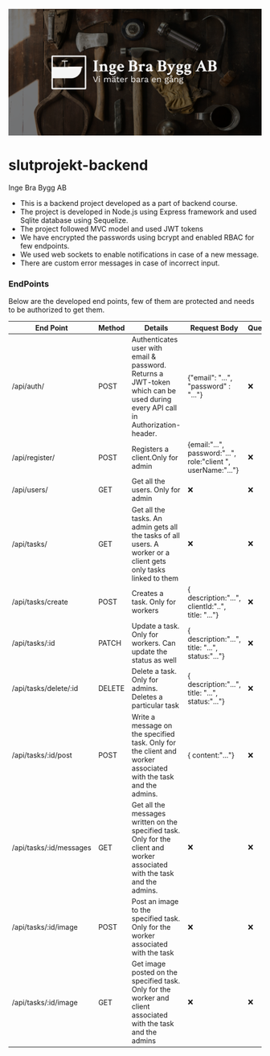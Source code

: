 ![poster](./poster.png)
# slutprojekt-backend
Inge Bra Bygg AB
- This is a backend project developed as a part of backend course.
- The project is developed in Node.js using Express framework and used Sqlite database using Sequelize.
- The project followed MVC model and used JWT tokens 
- We have encrypted the passwords using bcrypt and enabled RBAC for few endpoints.
- We used web sockets to enable notifications in case of a new message.
- There are custom error messages in case of incorrect input.

### EndPoints
Below are the developed end points, few of them are protected and needs to be authorized to get them.

| End Point | Method | Details | Request Body | Query
| ------ | ------ | ------ | ------ | ------ |
| /api/auth/ | POST | Authenticates user with email & password. Returns a JWT-token which can be used during every API call in Authorization-header. | {"email": "...", "password" : "..."} | ❌ |
| /api/register/ | POST | Registers a client.Only for admin | {email:"...", password:"...", role:"client	", userName:"..."} |  ❌ |
| /api/users/ | GET | Get all the users. Only for admin | ❌ |  ❌ |
| /api/tasks/ | GET | Get all the tasks. An admin gets all the tasks of all users. A worker or a client gets only tasks linked to them | ❌ |  ❌ |
| /api/tasks/create | POST | Creates a task. Only for workers | { description:"...", clientId:"..", title: "..."} |  ❌ |
| /api/tasks/:id | PATCH | Update a task. Only for workers. Can update the status as well | { description:"...", title: "...", status:"..."}|  ❌ |
| /api/tasks/delete/:id | DELETE | Delete a task. Only for admins. Deletes a particular task | { description:"...", title: "...", status:"..."}|  ❌ |
| /api/tasks/:id/post | POST | Write a message on the specified task. Only for the client and worker associated with the task and the admins. | { content:"..."}|  ❌ |
| /api/tasks/:id/messages | GET | Get all the messages written on the specified task. Only for the client and worker associated with the task and the admins. | ❌ |  ❌ |
| /api/tasks/:id/image | POST | Post an image to the specified task. Only for the worker associated with the task | ❌ |  ❌ |
| /api/tasks/:id/image | GET | Get image posted on the specified task. Only for the worker and client associated with the task and the admins | ❌ |  ❌ |

